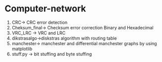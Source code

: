 # Computer-network
1. CRC-> CRC error detection
2. Cheksum_final-> Checksum error correction Binary and Hexadecimal
3. VRC_LRC -> VRC and LRC 
4. dikstrasalgo->diskstras algorithm with routing table
5. manchester-> manchester and differential manchester graphs by using matplotlib
6. stuff.py -> bit stuffing and byte stuffing 
